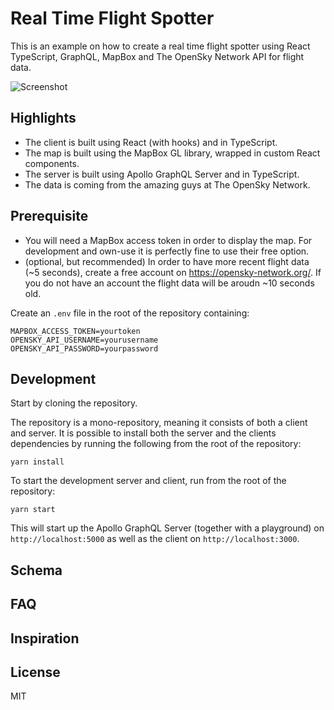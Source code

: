 # Real Time Flight Spotter

This is an example on how to create a real time flight spotter using React TypeScript, GraphQL, MapBox and The OpenSky Network API for flight data.

![Screenshot](https://github.com/janhartmann/flight-spotter/blob/master/docs/screenshot.png)

## Highlights

* The client is built using React (with hooks) and in TypeScript.
* The map is built using the MapBox GL library, wrapped in custom React components.
* The server is built using Apollo GraphQL Server and in TypeScript.
* The data is coming from the amazing guys at The OpenSky Network.

## Prerequisite

* You will need a MapBox access token in order to display the map. For development and own-use it is perfectly fine to use their free option.
* (optional, but recommended) In order to have more recent flight data (~5 seconds), create a free account on https://opensky-network.org/. If you do not have an account the flight data will be aroudn ~10 seconds old.

Create an `.env` file in the root of the repository containing:

```
MAPBOX_ACCESS_TOKEN=yourtoken
OPENSKY_API_USERNAME=yourusername
OPENSKY_API_PASSWORD=yourpassword
```

## Development

Start by cloning the repository.

The repository is a mono-repository, meaning it consists of both a client and server. It is possible to install both the server and the clients dependencies by running the following from the root of the repository:

```
yarn install
```


To start the development server and client, run from the root of the repository:

```
yarn start
```

This will start up the Apollo GraphQL Server (together with a playground) on `http://localhost:5000` as well as the client on `http://localhost:3000`.

## Schema

## FAQ


## Inspiration


## License
MIT
